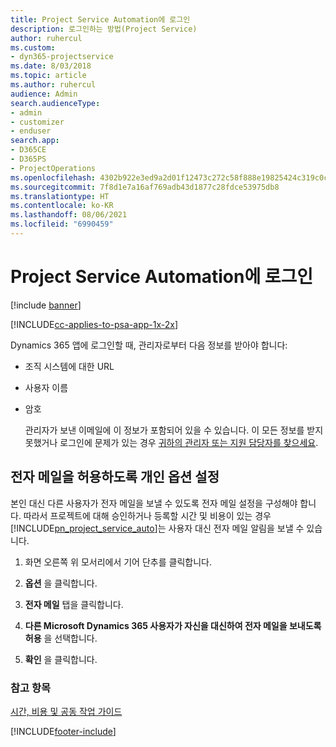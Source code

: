 ```yaml
---
title: Project Service Automation에 로그인
description: 로그인하는 방법(Project Service)
author: ruhercul
ms.custom:
- dyn365-projectservice
ms.date: 8/03/2018
ms.topic: article
ms.author: ruhercul
audience: Admin
search.audienceType:
- admin
- customizer
- enduser
search.app:
- D365CE
- D365PS
- ProjectOperations
ms.openlocfilehash: 4302b922e3ed9a2d01f12473c272c58f888e19825424c319c0c49b80e79a8bea
ms.sourcegitcommit: 7f8d1e7a16af769adb43d1877c28fdce53975db8
ms.translationtype: HT
ms.contentlocale: ko-KR
ms.lasthandoff: 08/06/2021
ms.locfileid: "6990459"
---
```

# <a name="sign-in-to-project-service-automation"></a>Project Service Automation에 로그인

[!include [banner](../includes/psa-now-project-operations.md)]

[!INCLUDE[cc-applies-to-psa-app-1x-2x](../includes/cc-applies-to-psa-app-1x-2x.md)]

Dynamics 365 앱에 로그인할 때, 관리자로부터 다음 정보를 받아야 합니다:  
  
- 조직 시스템에 대한 URL  
  
- 사용자 이름  
  
- 암호  
  
  관리자가 보낸 이메일에 이 정보가 포함되어 있을 수 있습니다. 이 모든 정보를 받지 못했거나 로그인에 문제가 있는 경우 [귀하의 관리자 또는 지원 담당자를 찾으세요](/dynamics365/customerengagement/on-premises/basics/find-administrator-support).  
  
## <a name="set-your-personal-options-to-allow-email"></a>전자 메일을 허용하도록 개인 옵션 설정  
 본인 대신 다른 사용자가 전자 메일을 보낼 수 있도록 전자 메일 설정을 구성해야 합니다. 따라서 프로젝트에 대해 승인하거나 등록할 시간 및 비용이 있는 경우 [!INCLUDE[pn_project_service_auto](../includes/pn-project-service-auto.md)]는 사용자 대신 전자 메일 알림을 보낼 수 있습니다.  
  
1.  화면 오른쪽 위 모서리에서 기어 단추를 클릭합니다.  
  
2.  **옵션** 을 클릭합니다.  
  
3.  **전자 메일** 탭을 클릭합니다.  
  
4.  **다른 Microsoft Dynamics 365 사용자가 자신을 대신하여 전자 메일을 보내도록 허용** 을 선택합니다.  
  
5.  **확인** 을 클릭합니다.  
  
### <a name="see-also"></a>참고 항목  
 [시간, 비용 및 공동 작업 가이드](../psa/time-expense-collaboration-guide.md)


[!INCLUDE[footer-include](../includes/footer-banner.md)]